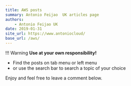 ```yaml
---
title: AWS posts
summary: Antonio Feijao  UK articles page
authors:
    - Antonio Feijao UK
date: 2019-01-31
site_url: https://www.antoniocloud/
base_url: /aws/
---
```


!!! Warning
    **Use at your own responsibility!**

- Find the posts on tab menu or left menu
- or use the search bar to search a topic of your choice

Enjoy and feel free to leave a comment below.
